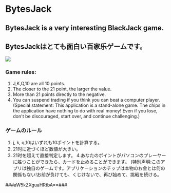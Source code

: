 # BytesJack

## BytesJack is a very interesting BlackJack game.
## BytesJackはとても面白い百家乐ゲームです。

![](https://github.com/card-game-app/BytesJack/blob/master/preview.png)

### Game rules:
1. J,K,Q,10 are all 10 points.
2. The closer to the 21 point, the larger the value.
3. More than 21 points directly to the negative.
4. You can suspend trading if you think you can beat a computer player.
(Special statement: This application is a stand-alone game. The chips in the application have nothing to do with real money! Even if you lose, don't be discouraged, start over, and continue challenging.)

### ゲームのルール
1. j, k, q,10はいずれも10ポイントを計算する。
2. 21时に近づくほど数値が大きい。
3. 21时を超えて直接判定します。
4.あなたのポイントがパソコンのプレーヤーに胜つことができたら、カードを止めることができます。
(特别声明:このアプリは独自のゲームです。アプリケーションのチップは本物のお金とは何の関係もない!お前が负けても、くじけないで、再び始めて、挑戦を続ける。

###aW5kZXguaHRtbA==###
